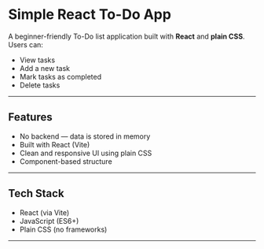 #  Simple React To-Do App

A beginner-friendly To-Do list application built with **React** and **plain CSS**. Users can:

-  View tasks
-  Add a new task
-  Mark tasks as completed
-  Delete tasks

---

##  Features

- No backend — data is stored in memory
- Built with React (Vite)
- Clean and responsive UI using plain CSS
- Component-based structure

---

## Tech Stack

- React (via Vite)
- JavaScript (ES6+)
- Plain CSS (no frameworks)

---




